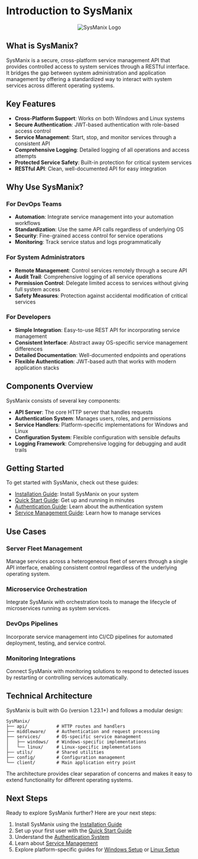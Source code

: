 # Introduction to SysManix

<div align="center">
  <img src="https://elixir.makesmehorny.wtf/users/510065483693817867/xgP3CBBp.png" alt="SysManix Logo" />
</div>

## What is SysManix?

SysManix is a secure, cross-platform service management API that provides controlled access to system services through a RESTful interface. It bridges the gap between system administration and application management by offering a standardized way to interact with system services across different operating systems.

## Key Features

- **Cross-Platform Support**: Works on both Windows and Linux systems
- **Secure Authentication**: JWT-based authentication with role-based access control
- **Service Management**: Start, stop, and monitor services through a consistent API
- **Comprehensive Logging**: Detailed logging of all operations and access attempts
- **Protected Service Safety**: Built-in protection for critical system services
- **RESTful API**: Clean, well-documented API for easy integration

## Why Use SysManix?

### For DevOps Teams

- **Automation**: Integrate service management into your automation workflows
- **Standardization**: Use the same API calls regardless of underlying OS
- **Security**: Fine-grained access control for service operations
- **Monitoring**: Track service status and logs programmatically

### For System Administrators

- **Remote Management**: Control services remotely through a secure API
- **Audit Trail**: Comprehensive logging of all service operations
- **Permission Control**: Delegate limited access to services without giving full system access
- **Safety Measures**: Protection against accidental modification of critical services

### For Developers

- **Simple Integration**: Easy-to-use REST API for incorporating service management
- **Consistent Interface**: Abstract away OS-specific service management differences
- **Detailed Documentation**: Well-documented endpoints and operations
- **Flexible Authentication**: JWT-based auth that works with modern application stacks

## Components Overview

SysManix consists of several key components:

- **API Server**: The core HTTP server that handles requests
- **Authentication System**: Manages users, roles, and permissions
- **Service Handlers**: Platform-specific implementations for Windows and Linux
- **Configuration System**: Flexible configuration with sensible defaults
- **Logging Framework**: Comprehensive logging for debugging and audit trails

## Getting Started

To get started with SysManix, check out these guides:

- [Installation Guide](./INSTALLATION.md): Install SysManix on your system
- [Quick Start Guide](./QUICKSTART.md): Get up and running in minutes
- [Authentication Guide](./AUTHENTICATION.md): Learn about the authentication system
- [Service Management Guide](./SERVICE_MANAGEMENT.md): Learn how to manage services

## Use Cases

### Server Fleet Management

Manage services across a heterogeneous fleet of servers through a single API interface, enabling consistent control regardless of the underlying operating system.

### Microservice Orchestration

Integrate SysManix with orchestration tools to manage the lifecycle of microservices running as system services.

### DevOps Pipelines

Incorporate service management into CI/CD pipelines for automated deployment, testing, and service control.

### Monitoring Integrations

Connect SysManix with monitoring solutions to respond to detected issues by restarting or controlling services automatically.

## Technical Architecture

SysManix is built with Go (version 1.23.1+) and follows a modular design:

```
SysManix/
├── api/           # HTTP routes and handlers
├── middleware/    # Authentication and request processing
├── services/      # OS-specific service management
│   ├── windows/   # Windows-specific implementations
│   └── linux/     # Linux-specific implementations
├── utils/         # Shared utilities
├── config/        # Configuration management
└── client/        # Main application entry point
```

The architecture provides clear separation of concerns and makes it easy to extend functionality for different operating systems.

## Next Steps

Ready to explore SysManix further? Here are your next steps:

1. Install SysManix using the [Installation Guide](./INSTALLATION.md)
2. Set up your first user with the [Quick Start Guide](./QUICKSTART.md)
3. Understand the [Authentication System](./AUTHENTICATION.md)
4. Learn about [Service Management](./SERVICE_MANAGEMENT.md)
5. Explore platform-specific guides for [Windows Setup](./WINDOWS_SETUP.md) or [Linux Setup](./LINUX_SETUP.md)
